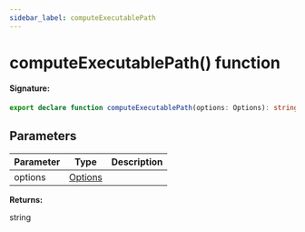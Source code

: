```yaml
---
sidebar_label: computeExecutablePath
---
```


# computeExecutablePath() function

#### Signature:

```typescript
export declare function computeExecutablePath(options: Options): string;
```

## Parameters

| Parameter | Type                             | Description |
| --------- | -------------------------------- | ----------- |
| options   | [Options](./browsers.options.md) |             |

**Returns:**

string
